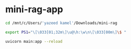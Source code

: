 # mini-rag-app
```bash
cd /mnt/c/Users/'yazeed kamel'/Downloads/mini-rag

export PS1="\[\033[01;32m\]\u@\h:\w\n\[\033[00m\]\$ "

uvicorn main:app --reload
```